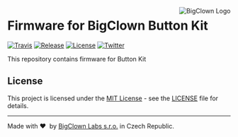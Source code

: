 <a href="https://www.bigclown.com"><img src="https://s3.eu-central-1.amazonaws.com/bigclown/gh-readme-logo.png" alt="BigClown Logo" align="right"></a>

# Firmware for BigClown Button Kit

[![Travis](https://img.shields.io/travis/bigclownlabs/bcf-kit-wireless-push-button/master.svg)](https://travis-ci.org/bigclownlabs/bcf-kit-wireless-push-button)
[![Release](https://img.shields.io/github/release/bigclownlabs/bcf-kit-wireless-push-button.svg)](https://github.com/bigclownlabs/bcf-kit-wireless-push-button/releases)
[![License](https://img.shields.io/github/license/bigclownlabs/bcf-kit-wireless-push-button.svg)](https://github.com/bigclownlabs/bcf-kit-wireless-push-button/blob/master/LICENSE)
[![Twitter](https://img.shields.io/twitter/follow/BigClownLabs.svg?style=social&label=Follow)](https://twitter.com/BigClownLabs)

This repository contains firmware for Button Kit


## License

This project is licensed under the [MIT License](https://opensource.org/licenses/MIT/) - see the [LICENSE](LICENSE) file for details.

---

Made with &#x2764;&nbsp; by [BigClown Labs s.r.o.](https://www.bigclown.com) in Czech Republic.
